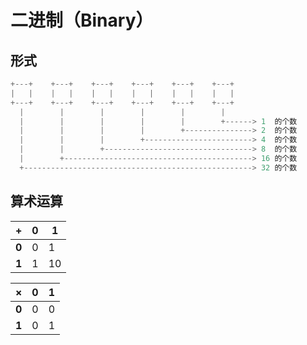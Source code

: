 # 二进制（Binary）

## 形式

```c
+---+    +---+    +---+    +---+    +---+    +---+
|   |    |   |    |   |    |   |    |   |    |   |
+---+    +---+    +---+    +---+    +---+    +---+
  |        |        |        |        |        |
  |        |        |        |        |        +------> 1  的个数
  |        |        |        |        +---------------> 2  的个数
  |        |        |        +------------------------> 4  的个数
  |        |        +---------------------------------> 8  的个数
  |        +------------------------------------------> 16 的个数
  +---------------------------------------------------> 32 的个数
```

## 算术运算

| +     | 0   | 1   |
| ----- | --- | --- |
| **0** | 0   | 1   |
| **1** | 1   | 10  |

| ×     | 0   | 1   |
| ----- | --- | --- |
| **0** | 0   | 0   |
| **1** | 0   | 1   |